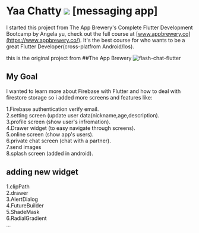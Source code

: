 

# Yaa Chatty ![](https://github.com/am1994/YaaChatty/blob/master/icons8-weixin-64.png) [messaging app]

I started this project from The App Brewery's Complete Flutter Development Bootcamp by Angela yu, 
check out the full course at [www.appbrewery.co](https://www.appbrewery.co/). It's the best course for who wants to  be a great Flutter Developer(cross-platfrom Android/Ios).

this is the original project from ##The App Brewery ![flash-chat-flutter](https://github.com/londonappbrewery/flash-chat-flutter)

## My Goal

I wanted to learn more about Firebase with  Flutter and how to deal with firestore storage so i added more screens and features like:<br/>

1.Firebase authentication verify email. <br/>
2.setting screen (update user data(nickname,age,description).<br/>
3.profile screen (show user's infromation).<br/>
4.Drawer widget (to easy navigate through screens).<br/>
5.online screen (show app's users).<br/>
6.private chat screen (chat with a partner).<br/>
7.send images <br/>
8.splash screen (added in android).<br/>


## adding new widget

 1.clipPath<br/>
 2.drawer<br/>
 3.AlertDialog<br/>
 4.FutureBuilder<br/>
 5.ShadeMask<br/>
 6.RadialGradient<br/>
 ...<br/>


